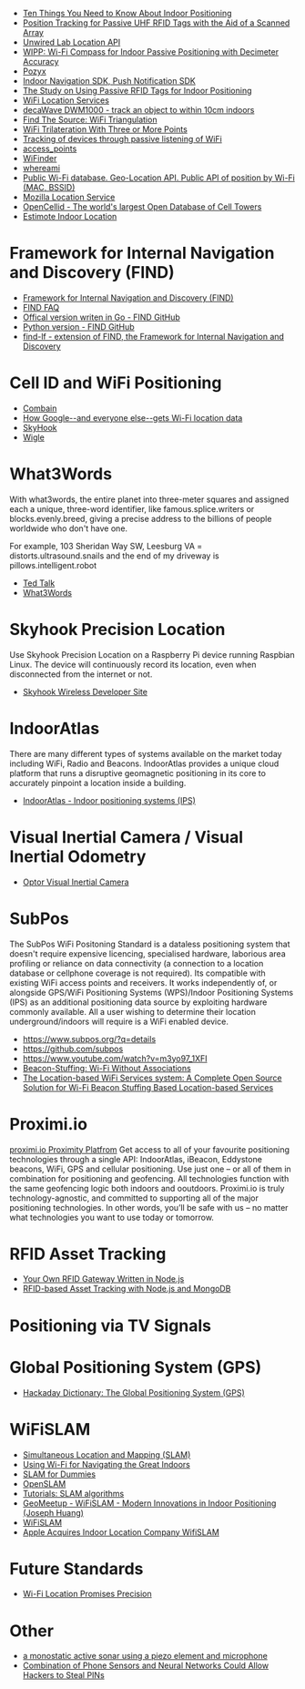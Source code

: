 
* [Ten Things You Need to Know About Indoor Positioning](http://www.directionsmag.com/entry/10-things-you-need-to-know-about-indoor-positioning/324602)
* [Position Tracking for Passive UHF RFID Tags with the Aid of a Scanned Array](http://link.springer.com/article/10.1007/s10776-013-0210-z)
* [Unwired Lab Location API](https://unwiredlabs.com/)
* [WIPP: Wi-Fi Compass for Indoor Passive Positioning with Decimeter Accuracy](http://www.mdpi.com/2076-3417/6/4/108)
* [Pozyx](https://www.pozyx.io/)
* [Indoor Navigation SDK, Push Notification SDK](http://meridianapps.com/sdks/)
* [The Study on Using Passive RFID Tags for Indoor Positioning](http://cdn.intechopen.com/pdfs/13209.pdf)
* [WiFi Location Services](http://hackaday.com/2015/09/22/hackaday-prize-best-product-wifi-location-services/)
* [decaWave DWM1000 - track an object to within 10cm indoors](http://hackaday.com/2015/06/17/new-part-day-indoor-location-systems/)
* [Find The Source: WiFi Triangulation](http://hackaday.com/2016/05/29/find-the-source-wifi-trangulation/)
* [WiFi Trilateration With Three or More Points](https://appelsiini.net/2017/trilateration-with-n-points/)
* [Tracking of devices through passive listening of WiFi](http://developers-club.com/posts/252831/)
* [access_points](https://github.com/kootenpv/access_points)
* [WiFinder](https://github.com/mpescimoro/wi-finder)
* [whereami](https://github.com/kootenpv/whereami)
* [Public Wi-Fi database. Geo-Location API. Public API of position by Wi-Fi (MAC, BSSID)](https://www.mylnikov.org/archives/1170)
* [Mozilla Location Service](https://location.services.mozilla.com/)
* [OpenCellid - The world's largest Open Database of Cell Towers](https://opencellid.org/)
* [Estimote Indoor Location](https://itunes.apple.com/us/app/estimote-indoor-location/id963704810?mt=8&ign-mpt=uo%3D4)

# Framework for Internal Navigation and Discovery (FIND)
* [Framework for Internal Navigation and Discovery (FIND)](https://www.internalpositioning.com/)
* [FIND FAQ](https://www.internalpositioning.com/faq/)
* [Offical version writen in Go - FIND GitHub](https://github.com/schollz/find)
* [Python version - FIND GitHub](https://github.com/kootenpv/find)
* [find-lf - extension of FIND, the Framework for Internal Navigation and Discovery](https://github.com/schollz/find-lf)

# Cell ID and WiFi Positioning
* [Combain](https://combain.com/)
* [How Google--and everyone else--gets Wi-Fi location data](http://www.zdnet.com/article/how-google-and-everyone-else-gets-wi-fi-location-data/)
* [SkyHook](http://www.skyhookwireless.com/submit-access-point)
* [Wigle](https://wigle.net/)

# What3Words
With what3words, the entire planet into three-meter squares and assigned each a unique,
three-word identifier, like famous.splice.writers or blocks.evenly.breed,
giving a precise address to the billions of people worldwide who don't have one.

For example,
103 Sheridan Way SW, Leesburg VA = distorts.ultrasound.snails
and the end of my driveway is pillows.intelligent.robot

* [Ted Talk](https://www.ted.com/talks/chris_sheldrick_a_precise_three_word_address_for_every_place_on_earth)
* [What3Words](https://what3words.com/developers/)

# Skyhook Precision Location
Use Skyhook Precision Location on a Raspberry Pi device running Raspbian Linux.
The device will continuously record its location, even when disconnected from the internet or not.

* [Skyhook Wireless Developer Site](http://www.skyhookwireless.com/developers)

# IndoorAtlas
There are many different types of systems available on the market today
including WiFi, Radio and Beacons.
IndoorAtlas provides a unique cloud platform that runs a disruptive
geomagnetic positioning in its core to accurately pinpoint a location inside a building.

* [IndoorAtlas - Indoor positioning systems (IPS)](https://www.indooratlas.com/)

# Visual Inertial Camera / Visual Inertial Odometry
* [Optor Visual Inertial Camera](https://www.seeedstudio.com/Optor-Cam2pc-Visual-Inertial-SLAM-p-2873.html)

# SubPos
The SubPos WiFi Positoning Standard is a dataless positioning system
that doesn't require expensive licencing, specialised hardware, laborious area profiling
or reliance on data connectivity
(a connection to a location database or cellphone coverage is not required).
Its compatible with existing WiFi access points and receivers.
It works independently of, or alongside GPS/WiFi Positioning Systems (WPS)/Indoor Positioning Systems (IPS)
as an additional positioning data source by exploiting hardware commonly available.
All a user wishing to determine their location underground/indoors will require is a WiFi enabled device.

* https://www.subpos.org/?q=details
* https://github.com/subpos
* https://www.youtube.com/watch?v=m3yo97_1XFI
* [Beacon-Stuffing: Wi-Fi Without Associations](https://www.microsoft.com/en-us/research/publication/beacon-stuffing-wi-fi-without-associations/)
* [The Location-based WiFi Services system: A Complete Open Source Solution for Wi-Fi Beacon Stuffing Based Location-based Services](https://github.com/lows/lows)

# Proximi.io
[proximi.io Proximity Platfrom](https://proximi.io/)
Get access to all of your favourite positioning technologies through a single API: IndoorAtlas, iBeacon, Eddystone beacons, WiFi, GPS and cellular positioning. Use just one – or all of them in combination for positioning and geofencing. All technologies function with the same geofencing logic both indoors and ooutdoors.  Proximi.io is truly technology-agnostic, and committed to supporting all of the major positioning technologies. In other words, you’ll be safe with us – no matter what technologies you want to use today or tomorrow.

# RFID Asset Tracking
* [Your Own RFID Gateway Written in Node.js](http://www.spiria.com/en/blog/embedded-systems-and-m2m/your-own-rfid-gateway-written-nodejs)
* [RFID-based Asset Tracking with Node.js and MongoDB](http://www.spiria.com/en/blog/embedded-systems-and-m2m/rfid-based-asset-tracking-nodejs-and-mongodb)

# Positioning via TV Signals

# Global Positioning System (GPS)
* [Hackaday Dictionary: The Global Positioning System (GPS)](http://hackaday.com/2015/11/12/hackaday-dictionary-the-global-positioning-system-gps/)

# WiFiSLAM
* [Simultaneous Location and Mapping (SLAM)](https://en.wikipedia.org/wiki/Simultaneous_localization_and_mapping)
* [Using Wi-Fi for Navigating the Great Indoors](https://www.technologyreview.com/s/424213/using-wi-fi-for-navigating-the-great-indoors/)
* [SLAM for Dummies](http://ocw.mit.edu/courses/aeronautics-and-astronautics/16-412j-cognitive-robotics-spring-2005/projects/1aslam_blas_repo.pdf)
* [OpenSLAM](https://openslam.org/)
* [Tutorials: SLAM algorithms](http://www.mrpt.org/List_of_SLAM_algorithms)
* [GeoMeetup - WiFiSLAM - Modern Innovations in Indoor Positioning (Joseph Huang)](https://www.youtube.com/watch?v=OGdvjvla1Tc)
* [WiFiSLAM](https://angel.co/wifislam)
* [Apple Acquires Indoor Location Company WifiSLAM](http://blogs.wsj.com/digits/2013/03/23/apple-acquires-indoor-location-company-wifislam/)

# Future Standards
* [Wi-Fi Location Promises Precision](https://www.networkcomputing.com/wireless-infrastructure/wi-fi-location-promises-precision/161511044?_mc=NL_NWC_EDT_NWC_converations_20170228&cid=NL_NWC_EDT_NWC_converations_20170228&elqTrackId=0399ee69f7f8445994d04edf3aca163c&elq=a62a6a0594ae43c08183d4430c188267&elqaid=76994&elqat=1&elqCampaignId=25693)

# Other
* [a monostatic active sonar using a piezo element and microphone](http://hackaday.com/2015/01/26/sonar-built-from-piezo-and-microphone/)
* [Combination of Phone Sensors and Neural Networks Could Allow Hackers to Steal PINs](https://www.allaboutcircuits.com/news/how-phone-sensors-and-neural-networks-team-up-to-help-hackers-steal-pins/?utm_source=All+About+Circuits+Members&utm_campaign=4c598b9402-EMAIL_CAMPAIGN_2017_05_10&utm_medium=email&utm_term=0_2565529c4b-4c598b9402-270523833/)
